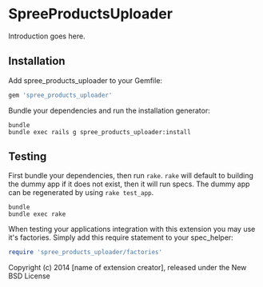 SpreeProductsUploader
=====================

Introduction goes here.

Installation
------------

Add spree_products_uploader to your Gemfile:

```ruby
gem 'spree_products_uploader'
```

Bundle your dependencies and run the installation generator:

```shell
bundle
bundle exec rails g spree_products_uploader:install
```

Testing
-------

First bundle your dependencies, then run `rake`. `rake` will default to building the dummy app if it does not exist, then it will run specs. The dummy app can be regenerated by using `rake test_app`.

```shell
bundle
bundle exec rake
```

When testing your applications integration with this extension you may use it's factories.
Simply add this require statement to your spec_helper:

```ruby
require 'spree_products_uploader/factories'
```

Copyright (c) 2014 [name of extension creator], released under the New BSD License
